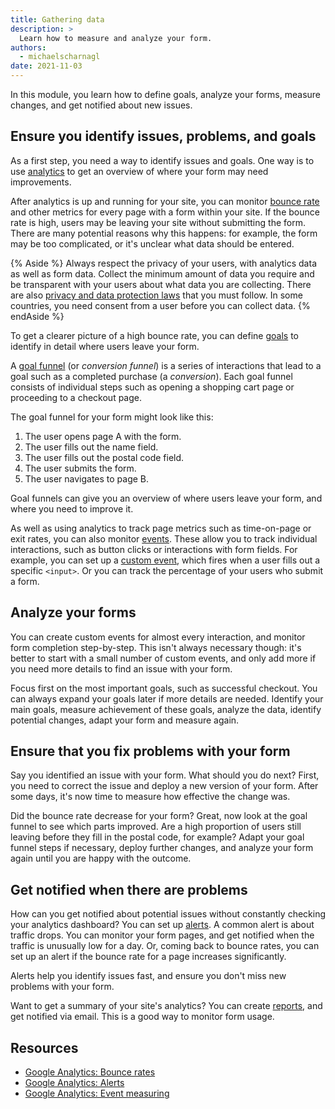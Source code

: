 ```yaml
---
title: Gathering data
description: >
  Learn how to measure and analyze your form.
authors:
  - michaelscharnagl
date: 2021-11-03
---
```


In this module, you learn how to define goals, analyze your forms, measure changes, 
and get notified about new issues.

## Ensure you identify issues, problems, and goals

As a first step, you need a way to identify issues and goals. 
One way is to use [analytics](/learn/forms/testing/#analytics) 
to get an overview of where your form may need improvements. 

After analytics is up and running for your site, 
you can monitor 
[bounce rate](https://support.google.com/analytics/answer/1009409?hl=en) 
and other metrics for every page with a form within your site. 
If the bounce rate is high, users may be leaving your site without submitting the form. 
There are many potential reasons why this happens: 
for example, the form may be too complicated, or it's unclear what data should be entered.

{% Aside %}
Always respect the privacy of your users, with analytics data as well as form data. 
Collect the minimum amount of data you require and be transparent with your users about what data you are collecting. 
There are also 
[privacy and data protection laws](/learn/forms/security-privacy/#help-users-access-their-personal-data) that you must follow. 
In some countries, you need consent from a user before you can collect data. 
{% endAside %}

To get a clearer picture of a high bounce rate, you can define 
[goals](https://support.google.com/analytics/answer/1012040) 
to identify in detail where users leave your form.

A [goal funnel](https://support.google.com/analytics/answer/1012040?hl=en&ref_topic=6150889#funnels_for_destination_goals&zippy=%2Cin-this-article)
 (or _conversion funnel_) is a series of interactions that lead to a goal such as a completed purchase (a _conversion_). 
 Each goal funnel consists of individual steps such as opening a shopping cart page or proceeding to a checkout page.

The goal funnel for your form might look like this:

1. The user opens page A with the form.
1. The user fills out the name field.
1. The user fills out the postal code field.
1. The user submits the form.
1. The user navigates to page B. 

Goal funnels can give you an overview of where users leave your form, and where you need to improve it.

As well as using analytics to track page metrics such as time-on-page or exit rates, 
you can also monitor [events](https://support.google.com/analytics/answer/1033068?hl=en#zippy=%2Cin-this-article). 
These allow you to track individual interactions, 
such as button clicks or interactions with form fields. 
For example, you can set up a [custom event](https://developers.google.com/analytics/devguides/collection/analyticsjs/events), 
which fires when a user fills out a specific `<input>`. 
Or you can track the percentage of your users who submit a form. 

## Analyze your forms

You can create custom events for almost every interaction, and monitor form completion step-by-step. 
This isn't always necessary though: 
it's better to start with a small number of custom events, 
and only add more if you need more details to find an issue with your form.

Focus first on the most important goals, such as successful checkout. 
You can always expand your goals later if more details are needed. 
Identify your main goals, measure achievement of these goals, analyze the data, identify potential changes, 
adapt your form and measure again.

## Ensure that you fix problems with your form

Say you identified an issue with your form. What should you do next? 
First, you need to correct the issue and deploy a new version of your form. 
After some days, it's now time to measure how effective the change was.

Did the bounce rate decrease for your form? 
Great, now look at the goal funnel to see which parts improved. 
Are a high proportion of users still leaving before they fill in the postal code, for example? 
Adapt your goal funnel steps if necessary, deploy further changes, 
and analyze your form again until you are happy with the outcome.

## Get notified when there are problems

How can you get notified about potential issues without constantly checking your analytics dashboard? 
You can set up [alerts](https://support.google.com/analytics/answer/1033021). 
A common alert is about traffic drops. 
You can monitor your form pages, and get notified when the traffic is unusually low for a day. 
Or, coming back to bounce rates, you can set up an alert if the bounce rate for a page increases significantly.

Alerts help you identify issues fast, and ensure you don't miss new problems with your form.

Want to get a summary of your site's analytics? You can create 
[reports](https://support.google.com/analytics/answer/1010054), 
and get notified via email. This is a good way to monitor form usage.

## Resources

- [Google Analytics: Bounce rates](https://support.google.com/analytics/answer/1009409?hl=en)
- [Google Analytics: Alerts](https://support.google.com/analytics/answer/1033021)
- [Google Analytics: Event measuring](https://developers.google.com/analytics/devguides/collection/analyticsjs/events)
